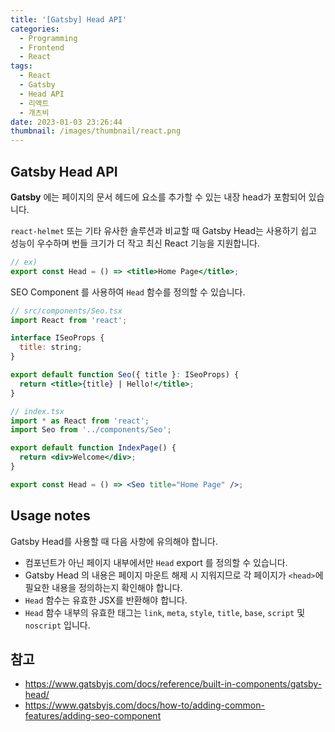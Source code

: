 ```yaml
---
title: '[Gatsby] Head API'
categories:
  - Programming
  - Frontend
  - React
tags:
  - React
  - Gatsby
  - Head API
  - 리액트
  - 개츠비
date: 2023-01-03 23:26:44
thumbnail: /images/thumbnail/react.png
---
```


## Gatsby Head API

**Gatsby** 에는 페이지의 문서 헤드에 요소를 추가할 수 있는 내장 head가 포함되어 있습니다.

`react-helmet` 또는 기타 유사한 솔루션과 비교할 때 Gatsby Head는 사용하기 쉽고 성능이 우수하며 번들 크기가 더 작고 최신 React 기능을 지원합니다.

```jsx
// ex)
export const Head = () => <title>Home Page</title>;
```

SEO Component 를 사용하여 `Head` 함수를 정의할 수 있습니다.

```jsx
// src/components/Seo.tsx
import React from 'react';

interface ISeoProps {
  title: string;
}

export default function Seo({ title }: ISeoProps) {
  return <title>{title} | Hello!</title>;
}
```

```jsx
// index.tsx
import * as React from 'react';
import Seo from '../components/Seo';

export default function IndexPage() {
  return <div>Welcome</div>;
}

export const Head = () => <Seo title="Home Page" />;
```

## Usage notes

Gatsby Head를 사용할 때 다음 사항에 유의해야 합니다.

- 컴포넌트가 아닌 페이지 내부에서만 `Head` export 를 정의할 수 있습니다.
- Gatsby Head 의 내용은 페이지 마운트 해제 시 지워지므로 각 페이지가 `<head>`에 필요한 내용을 정의하는지 확인해야 합니다.
- `Head` 함수는 유효한 JSX를 반환해야 합니다.
- `Head` 함수 내부의 유효한 태그는 `link`, `meta`, `style`, `title`, `base`, `script` 및 `noscript` 입니다.

## 참고

- https://www.gatsbyjs.com/docs/reference/built-in-components/gatsby-head/
- https://www.gatsbyjs.com/docs/how-to/adding-common-features/adding-seo-component
